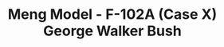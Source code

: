 ---
layout: product
title: "Meng Model - F-102A (Case X) George Walker Bush"
price: "3700" 
desc: "N/A"
img_path: "/assets/img/MM-DS-003S.webp"
brand: "N/A"
available: false
special_offer: false
new: false
soon: false
cat: "010000"
subcat: "011000"
subsubcat: "0N/A"
sifra: "MM-DS-003S"
popular: false
---